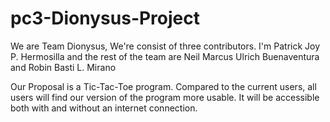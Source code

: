 # pc3-Dionysus-Project
We are Team Dionysus, We're consist of three contributors. 
I'm Patrick Joy P. Hermosilla and the rest of the team are
Neil Marcus Ulrich Buenaventura and Robin Basti L. Mirano 

Our Proposal is a Tic-Tac-Toe program. Compared to the current users, all users will find our version of the program more usable. It will be accessible both with and without an internet connection. 
